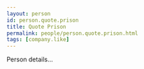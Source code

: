 ```yaml
---
layout: person
id: person.quote.prison
title: Quote Prison
permalink: people/person.quote.prison.html
tags: [company.like]
---
```


Person details...